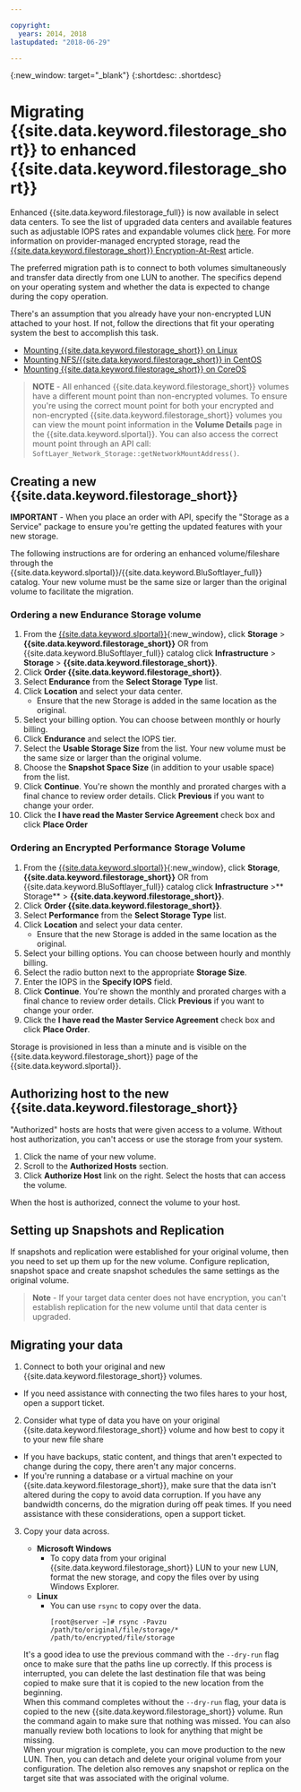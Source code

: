 ```yaml
---

copyright:
  years: 2014, 2018
lastupdated: "2018-06-29"

---
```

{:new_window: target="_blank"}
{:shortdesc: .shortdesc}
 
# Migrating {{site.data.keyword.filestorage_short}} to enhanced {{site.data.keyword.filestorage_short}}

Enhanced {{site.data.keyword.filestorage_full}} is now available in select data centers. To see the list of upgraded data centers and available features such as adjustable IOPS rates and expandable volumes click [here](new-ibm-block-and-file-storage-location-and-features.html). For more information on provider-managed encrypted storage, read the [{{site.data.keyword.filestorage_short}} Encryption-At-Rest](block-file-storage-encryption-rest.html) article.

The preferred migration path is to connect to both volumes simultaneously and transfer data directly from one LUN to another. The specifics depend on your operating system and whether the data is expected to change during the copy operation. 

There's an assumption that you already have your non-encrypted LUN attached to your host. If not, follow the directions that fit your operating system the best to accomplish this task.

- [Mounting {{site.data.keyword.filestorage_short}} on Linux](accessing-file-storage-linux.html)
- [Mounting NFS/{{site.data.keyword.filestorage_short}} in CentOS](mounting-nsf-file-storage.html)
- [Mounting {{site.data.keyword.filestorage_short}} on CoreOS](mounting-storage-coreos.html)

>**NOTE** - All enhanced {{site.data.keyword.filestorage_short}} volumes have a different mount point than non-encrypted volumes. To ensure you're using the correct mount point for both your encrypted and non-encrypted {{site.data.keyword.filestorage_short}} volumes you can view the mount point information in the **Volume Details** page in the {{site.data.keyword.slportal}}. You can also access the correct mount point through an API call:  `SoftLayer_Network_Storage::getNetworkMountAddress()`.


## Creating a new {{site.data.keyword.filestorage_short}}

**IMPORTANT** - When you place an order with API, specify the "Storage as a Service" package to ensure you're getting the updated features with your new storage.

The following instructions are for ordering an enhanced volume/fileshare through the {{site.data.keyword.slportal}}/{{site.data.keyword.BluSoftlayer_full}} catalog. Your new volume must be the same size or larger than the original volume to facilitate the migration.

### Ordering a new Endurance Storage volume

1. From the [{{site.data.keyword.slportal}}](https://control.softlayer.com/){:new_window}, click **Storage** > **{{site.data.keyword.filestorage_short}}** OR from {{site.data.keyword.BluSoftlayer_full}} catalog click **Infrastructure** > **Storage** > **{{site.data.keyword.filestorage_short}}**.
2. Click **Order {{site.data.keyword.filestorage_short}}**. 
3. Select **Endurance** from the **Select Storage Type** list.
4. Click **Location** and select your data center.
   - Ensure that the new Storage is added in the same location as the original.
5. Select your billing option. You can choose between monthly or hourly billing.
6. Click **Endurance** and select the IOPS tier.
6. Select the **Usable Storage Size** from the list. Your new volume must be the same size or larger than the original volume.
7. Choose the **Snapshot Space Size** (in addition to your usable space) from the list.
8. Click **Continue**. You're shown the monthly and prorated charges with a final chance to review order details. Click **Previous** if you want to change your order.
9. Click the **I have read the Master Service Agreement** check box and click **Place Order**
 
### Ordering an Encrypted Performance Storage Volume

1. From the [{{site.data.keyword.slportal}}](https://control.softlayer.com/){:new_window}, click **Storage**, **{{site.data.keyword.filestorage_short}}** OR from {{site.data.keyword.BluSoftlayer_full}} catalog click **Infrastructure** >** Storage** > **{{site.data.keyword.filestorage_short}}**.
2. Click **Order {{site.data.keyword.filestorage_short}}**. 
3. Select **Performance** from the **Select Storage Type** list.
4. Click **Location** and select your data center.
    -  Ensure that the new Storage is added in the same location as the original.
5. Select your billing options. You can choose between hourly and monthly billing.
6. Select the radio button next to the appropriate **Storage Size**.
6. Enter the IOPS in the **Specify IOPS** field.
7. Click **Continue**. You're shown the monthly and prorated charges with a final chance to review order details. Click **Previous** if you want to change your order.
8. Click the **I have read the Master Service Agreement** check box and click **Place Order**.

Storage is provisioned in less than a minute and is visible on the {{site.data.keyword.filestorage_short}} page of the {{site.data.keyword.slportal}}.

 
## Authorizing host to the new {{site.data.keyword.filestorage_short}}

"Authorized" hosts are hosts that were given access to a volume. Without host authorization, you can't access or use the storage from your system.

1. Click the name of your new volume.
2. Scroll to the **Authorized Hosts** section.
3. Click **Authorize Host** link on the right. Select the hosts that can access the volume.

When the host is authorized, connect the volume to your host.

 
## Setting up Snapshots and Replication

If snapshots and replication were established for your original volume, then you need to set up them up for the new volume. Configure replication, snapshot space and create snapshot schedules the same settings as the original volume. 

>**Note** - If your target data center does not have encryption, you can't establish replication for the new volume until that data center is upgraded.

 
## Migrating your data

1. Connect to both your original and new {{site.data.keyword.filestorage_short}} volumes. 
  - If you need assistance with connecting the two files hares to your host, open a support ticket.

2. Consider what type of data you have on your original {{site.data.keyword.filestorage_short}} volume and how best to copy it to your new file share 
  - If you have backups, static content, and things that aren't expected to change during the copy, there aren't any major concerns.
  - If you're running a database or a virtual machine on your {{site.data.keyword.filestorage_short}}, make sure that the data isn't altered during the copy to avoid data corruption. If you have any bandwidth concerns, do the migration during off peak times. If you need assistance with these considerations, open a support ticket.
 
3. Copy your data across.
   - **Microsoft Windows** 
     - To copy data from your original {{site.data.keyword.filestorage_short}} LUN to your new LUN, format the new storage, and copy the files over by using Windows Explorer.
   - **Linux** 
     - You can use `rsync` to copy over the data.
       ```
       [root@server ~]# rsync -Pavzu /path/to/original/file/storage/* /path/to/encrypted/file/storage
       ```
   
   It's a good idea to use the previous command with the `--dry-run` flag once to make sure that the paths line up correctly. If this process is interrupted, you can delete the last destination file that was being copied to make sure that it is copied to the new location from the beginning.<br/>
   When this command completes without the `--dry-run` flag, your data is copied to the new {{site.data.keyword.filestorage_short}} volume. Run the command again to make sure that nothing was missed. You can also manually review both locations to look for anything that might be missing.<br/>
   When your migration is complete, you can move production to the new LUN. Then, you can detach and delete your original volume from your configuration. The deletion also removes any snapshot or replica on the target site that was associated with the original volume.
